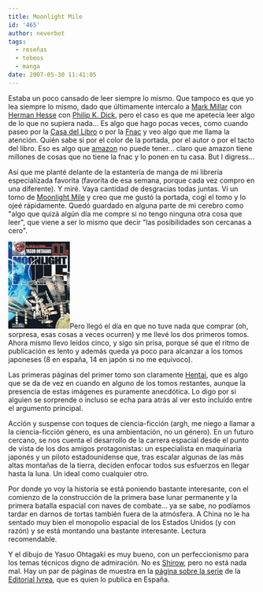 ```yaml
---
title: Moonlight Mile
id: '465'
author: neverbot
tags:
  - reseñas
  - tebeos
  - manga
date: 2007-05-30 11:41:05
---
```


Estaba un poco cansado de leer siempre lo mismo. Que tampoco es que yo lea siempre lo mismo, dado que últimamente intercalo a [Mark Millar](http://en.wikipedia.org/wiki/Mark_Millar) con [Herman Hesse](http://en.wikipedia.org/wiki/Herman_Hesse) con [Philip K. Dick](http://en.wikipedia.org/wiki/Philip_k_dick), pero el caso es que me apetecía leer algo de lo que no supiera nada... Es algo que hago pocas veces, como cuando paseo por la [Casa del Libro](http://www.casadellibro.es/) o por la [Fnac](http://www.fnac.es/) y veo algo que me llama la atención. Quién sabe si por el color de la portada, por el autor o por el tacto del libro. Eso es algo que [amazon](http://www.amazon.com/) no puede tener... claro que amazon tiene millones de cosas que no tiene la fnac y lo ponen en tu casa. But I digress...

Así que me planté delante de la estantería de manga de mi librería especializada favorita (favorita de esa semana, porque cada vez compro en una diferente). Y miré. Vaya cantidad de desgracias todas juntas. Ví un tomo de [Moonlight Mile](http://en.wikipedia.org/wiki/Moonlight_Mile_%28manga%29) y creo que me gustó la portada, cogí el tomo y lo ojeé rápidamente. Quedó guardado en alguna parte de mi cerebro como "algo que quizá algún día me compre si no tengo ninguna otra cosa que leer", que viene a ser lo mismo que decir "las posibilidades son cercanas a cero".

![Moonlight Mile Tomo #1](./moonlight-mile/moonlight_mile_tomo01.jpg "Moonlight Mile Tomo #1")Pero llegó el día en que no tuve nada que comprar (oh, sorpresa, esas cosas a veces ocurren) y me llevé los dos primeros tomos. Ahora mismo llevo leídos cinco, y sigo sin prisa, porque sé que el ritmo de publicación es lento y además queda ya poco para alcanzar a los tomos japoneses (8 en españa, 14 en japón si no me equivoco).

Las primeras páginas del primer tomo son claramente [Hentai](http://en.wikipedia.org/wiki/Hentai), que es algo que se da de vez en cuando en alguno de los tomos restantes, aunque la presencia de estas imágenes es puramente anecdótica. Lo digo por si alguien se sorprende o incluso se echa para atrás al ver esto incluído entre el argumento principal.

Acción y suspense con toques de ciencia-ficción (argh, me niego a llamar a la ciencia-ficción género, es una ambientación, no un género). En un futuro cercano, se nos cuenta el desarrollo de la carrera espacial desde el punto de vista de los dos amigos protagonistas: un especialista en maquinaria japonés y un piloto estadounidense que, tras escalar algunas de las más altas montañas de la tierra, deciden enfocar todos sus esfuerzos en llegar hasta la luna. Un ideal como cualquier otro.

Por donde yo voy la historia se está poniendo bastante interesante, con el comienzo de la construcción de la primera base lunar permanente y la primera batalla espacial con naves de combate... ya se sabe, no podíamos tardar en darnos de tortas también fuera de la atmósfera. A China no le ha sentado muy bien el monopolio espacial de los Estados Unidos (y con razón) y se está montando una bastante interesante. Lectura recomendable. 

Y el dibujo de Yasuo Ohtagaki es muy bueno, con un perfeccionismo para los temas técnicos digno de admiración. No es [Shirow](http://en.wikipedia.org/wiki/Masamune_Shirow), pero no está nada mal. Hay un par de páginas de muestra en la [página sobre la serie](http://www.editorialivrea.com/ESP/manga_moonlight.htm) de la [Editorial Ivrea](http://www.editorialivrea.com/ESP/home.htm), que es quien lo publica en España.